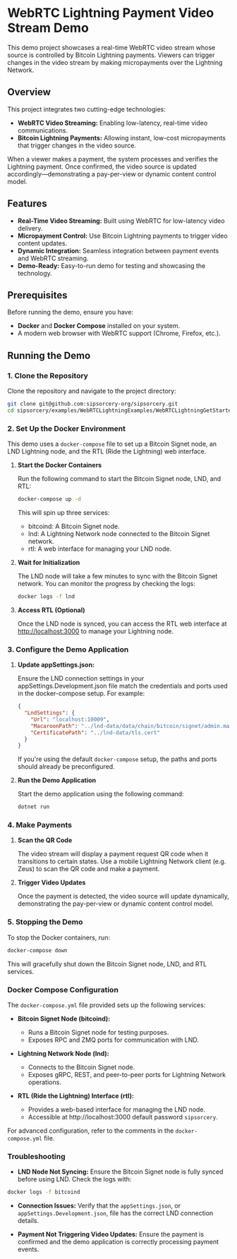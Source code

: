 ﻿# WebRTC Lightning Payment Video Stream Demo

This demo project showcases a real-time WebRTC video stream whose source is controlled by Bitcoin Lightning payments. Viewers can trigger changes in the video stream by making micropayments over the Lightning Network.

## Overview

This project integrates two cutting-edge technologies:
- **WebRTC Video Streaming:** Enabling low-latency, real-time video communications.
- **Bitcoin Lightning Payments:** Allowing instant, low-cost micropayments that trigger changes in the video source.

When a viewer makes a payment, the system processes and verifies the Lightning payment. Once confirmed, the video source is updated accordingly—demonstrating a pay-per-view or dynamic content control model.

## Features

- **Real-Time Video Streaming:** Built using WebRTC for low-latency video delivery.
- **Micropayment Control:** Use Bitcoin Lightning payments to trigger video content updates.
- **Dynamic Integration:** Seamless integration between payment events and WebRTC streaming.
- **Demo-Ready:** Easy-to-run demo for testing and showcasing the technology.

## Prerequisites

Before running the demo, ensure you have:
- **Docker** and **Docker Compose** installed on your system.
- A modern web browser with WebRTC support (Chrome, Firefox, etc.).

## Running the Demo

### 1. Clone the Repository

Clone the repository and navigate to the project directory:

```bash
git clone git@github.com:sipsorcery-org/sipsorcery.git
cd sipsorcery/examples/WebRTCLightningExamples/WebRTCLightningGetStarted
```

### 2. Set Up the Docker Environment

This demo uses a `docker-compose` file to set up a Bitcoin Signet node, an LND Lightning node, and the RTL (Ride the Lightning) web interface.

1. **Start the Docker Containers**

    Run the following command to start the Bitcoin Signet node, LND, and RTL:

    ```bash
    docker-compose up -d
    ```

    This will spin up three services:

    - bitcoind: A Bitcoin Signet node.
    - lnd: A Lightning Network node connected to the Bitcoin Signet network.
    - rtl: A web interface for managing your LND node.

2. **Wait for Initialization**

    The LND node will take a few minutes to sync with the Bitcoin Signet network. You can monitor the progress by checking the logs:

    ```bash
    docker logs -f lnd
    ```

3. **Access RTL (Optional)**

    Once the LND node is synced, you can access the RTL web interface at [http://localhost:3000](http://localhost:3000) to manage your Lightning node.

### 3. Configure the Demo Application

1. **Update appSettings.json:**

    Ensure the LND connection settings in your appSettings.Development.json file match the credentials and ports used in the docker-compose setup. For example:

    ```json
    {
      "LndSettings": {
        "Url": "localhost:10009",
        "MacaroonPath": "../lnd-data/data/chain/bitcoin/signet/admin.macaroon",
        "CertificatePath": "../lnd-data/tls.cert"
      }
    }
    ```

    If you're using the default `docker-compose` setup, the paths and ports should already be preconfigured.

2. **Run the Demo Application**

    Start the demo application using the following command:

    ```bash
    dotnet run
    ```

### 4. Make Payments

1. **Scan the QR Code**

    The video stream will display a payment request QR code when it transitions to certain states. Use a mobile Lightning Network client (e.g. Zeus) to scan the QR code and make a payment.

2. **Trigger Video Updates**

    Once the payment is detected, the video source will update dynamically, demonstrating the pay-per-view or dynamic content control model.

### 5. Stopping the Demo

To stop the Docker containers, run:

```bash
docker-compose down
```

This will gracefully shut down the Bitcoin Signet node, LND, and RTL services.

### Docker Compose Configuration

The `docker-compose.yml` file provided sets up the following services:

- **Bitcoin Signet Node (bitcoind):**

  - Runs a Bitcoin Signet node for testing purposes.
  - Exposes RPC and ZMQ ports for communication with LND.

- **Lightning Network Node (lnd):**

  - Connects to the Bitcoin Signet node.
  - Exposes gRPC, REST, and peer-to-peer ports for Lightning Network operations.

- **RTL (Ride the Lightning) Interface (rtl):**

   - Provides a web-based interface for managing the LND node.
   - Accessible at http://localhost:3000 default password `sipsorcery`.

For advanced configuration, refer to the comments in the `docker-compose.yml` file.

### Troubleshooting

- **LND Node Not Syncing:** Ensure the Bitcoin Signet node is fully synced before using LND. Check the logs with:

```bash
docker logs -f bitcoind
```

 - **Connection Issues:** Verify that the `appSettings.json`, or `appSettings.Development.json`, file has the correct LND connection details.

 - **Payment Not Triggering Video Updates:** Ensure the payment is confirmed and the demo application is correctly processing payment events.
